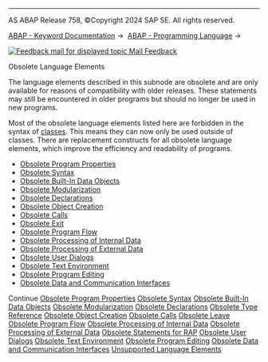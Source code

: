   

* * *

AS ABAP Release 758, ©Copyright 2024 SAP SE. All rights reserved.

[ABAP - Keyword Documentation](javascript:call_link\('abenabap.htm'\)) →  [ABAP - Programming Language](javascript:call_link\('abenabap_reference.htm'\)) → 

 [![](Mail.gif?object=Mail.gif "Feedback mail for displayed topic") Mail Feedback](mailto:f1_help@sap.com?subject=Feedback%20on%20ABAP%20Documentation&body=Document:%20Obsolete%20Language%20Elements%2C%20ABENABAP_OBSOLETE%2C%20758%0D%0A%0D%0AError:%0D%0A%0D%0A%0D%0A%0D%0ASuggestion%20for%20improvement:)

Obsolete Language Elements

The language elements described in this subnode are obsolete and are only available for reasons of compatibility with older releases. These statements may still be encountered in older programs but should no longer be used in new programs.

Most of the obsolete language elements listed here are forbidden in the syntax of [classes](javascript:call_link\('abenclass_glosry.htm'\) "Glossary Entry"). This means they can now only be used outside of classes. There are replacement constructs for all obsolete language elements, which improve the efficiency and readability of programs.

-   [Obsolete Program Properties](javascript:call_link\('abenprogram_properties_obsolete.htm'\))
-   [Obsolete Syntax](javascript:call_link\('abensyntax_obsolete.htm'\))
-   [Obsolete Built-In Data Objects](javascript:call_link\('abenbuilt_in_obsolete.htm'\))
-   [Obsolete Modularization](javascript:call_link\('abenobsolete_modularization.htm'\))
-   [Obsolete Declarations](javascript:call_link\('abenobsolete_declarations.htm'\))
-   [Obsolete Object Creation](javascript:call_link\('abenassign_obsolete.htm'\))
-   [Obsolete Calls](javascript:call_link\('abenprogram_call_obsolete.htm'\))
-   [Obsolete Exit](javascript:call_link\('abenobsolete_leave.htm'\))
-   [Obsolete Program Flow](javascript:call_link\('abenobsolete_program_flow.htm'\))
-   [Obsolete Processing of Internal Data](javascript:call_link\('abendata_internal_obsolete.htm'\))
-   [Obsolete Processing of External Data](javascript:call_link\('abendata_storage_obsolete.htm'\))
-   [Obsolete User Dialogs](javascript:call_link\('abengui_obsolete.htm'\))
-   [Obsolete Text Environment](javascript:call_link\('abentext_environment_obsolete.htm'\))
-   [Obsolete Program Editing](javascript:call_link\('abenprogram_editing_obsolete.htm'\))
-   [Obsolete Data and Communication Interfaces](javascript:call_link\('abenextern_obsolete.htm'\))

Continue
[Obsolete Program Properties](javascript:call_link\('abenprogram_properties_obsolete.htm'\))
[Obsolete Syntax](javascript:call_link\('abensyntax_obsolete.htm'\))
[Obsolete Built-In Data Objects](javascript:call_link\('abenbuilt_in_obsolete.htm'\))
[Obsolete Modularization](javascript:call_link\('abenobsolete_modularization.htm'\))
[Obsolete Declarations](javascript:call_link\('abenobsolete_declarations.htm'\))
[Obsolete Type Reference](javascript:call_link\('abenobsolete_typing.htm'\))
[Obsolete Object Creation](javascript:call_link\('abenassign_obsolete.htm'\))
[Obsolete Calls](javascript:call_link\('abenprogram_call_obsolete.htm'\))
[Obsolete Leave](javascript:call_link\('abenobsolete_leave.htm'\))
[Obsolete Program Flow](javascript:call_link\('abenobsolete_program_flow.htm'\))
[Obsolete Processing of Internal Data](javascript:call_link\('abendata_internal_obsolete.htm'\))
[Obsolete Processing of External Data](javascript:call_link\('abendata_storage_obsolete.htm'\))
[Obsolete Statements for RAP](javascript:call_link\('abenrap_obsolete.htm'\))
[Obsolete User Dialogs](javascript:call_link\('abengui_obsolete.htm'\))
[Obsolete Text Environment](javascript:call_link\('abentext_environment_obsolete.htm'\))
[Obsolete Program Editing](javascript:call_link\('abenprogram_editing_obsolete.htm'\))
[Obsolete Data and Communication Interfaces](javascript:call_link\('abenextern_obsolete.htm'\))
[Unsupported Language Elements](javascript:call_link\('abenunsupported_obsolete.htm'\))